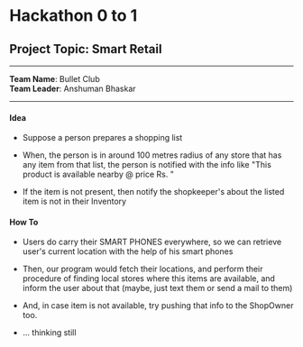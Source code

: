# Hackathon 0 to 1

## Project Topic: Smart Retail
* * *

**Team Name**: Bullet Club <br/>
**Team Leader**: Anshuman Bhaskar

* * *

#### **Idea**
+ Suppose a person prepares a shopping list

+ When, the person is in around 100 metres radius of any store that has any item from that list, the person  is notified with the info like "This product is available nearby @ price Rs. <value>"

+ If the item is not present, then notify the shopkeeper's about the listed item is not in their Inventory

#### How To

+ Users do carry their SMART PHONES everywhere, so we can retrieve user's current location with the help of his smart phones
+ Then, our program would fetch their locations, and perform their procedure of finding local stores where this items are available, and inform the user about that (maybe, just text them or send a mail to them)

+ And, in case item is not available, try pushing that info to the ShopOwner too.

+ ... thinking still
